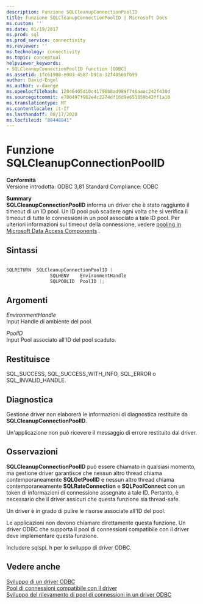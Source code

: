 ```yaml
---
description: Funzione SQLCleanupConnectionPoolID
title: Funzione SQLCleanupConnectionPoolID | Microsoft Docs
ms.custom: ''
ms.date: 01/19/2017
ms.prod: sql
ms.prod_service: connectivity
ms.reviewer: ''
ms.technology: connectivity
ms.topic: conceptual
helpviewer_keywords:
- SQLCleanupConnectionPoolID function [ODBC]
ms.assetid: 1fc61908-e003-4587-b91a-32f40569fb99
author: David-Engel
ms.author: v-daenge
ms.openlocfilehash: 12046405d10c41796b8ad989f746aaac242f430d
ms.sourcegitcommit: e700497f962e4c2274df16d9e651059b42ff1a10
ms.translationtype: MT
ms.contentlocale: it-IT
ms.lasthandoff: 08/17/2020
ms.locfileid: "88448841"
---
```

# <a name="sqlcleanupconnectionpoolid-function"></a>Funzione SQLCleanupConnectionPoolID
**Conformità**  
 Versione introdotta: ODBC 3,81 Standard Compliance: ODBC  
  
 **Summary**  
 **SQLCleanupConnectionPoolID** informa un driver che è stato raggiunto il timeout di un ID pool. Un ID pool può scadere ogni volta che si verifica il timeout di tutte le connessioni in un pool associato a tale ID pool. Per ulteriori informazioni sul timeout della connessione, vedere [pooling in Microsoft Data Access Components](https://msdn.microsoft.com/library/ms810829.aspx) .  
  
## <a name="syntax"></a>Sintassi  
  
```cpp
  
SQLRETURN  SQLCleanupConnectionPoolID (  
                SQLHENV    EnvironmentHandle  
                SQLPOOLID  PoolID );  
```  
  
## <a name="arguments"></a>Argomenti  
 *EnvironmentHandle*  
 Input Handle di ambiente del pool.  
  
 *PoolID*  
 Input Pool associato all'ID del pool scaduto.  
  
## <a name="returns"></a>Restituisce  
 SQL_SUCCESS, SQL_SUCCESS_WITH_INFO, SQL_ERROR o SQL_INVALID_HANDLE.  
  
## <a name="diagnostics"></a>Diagnostica  
 Gestione driver non elaborerà le informazioni di diagnostica restituite da **SQLCleanupConnectionPoolID**.  
  
 Un'applicazione non può ricevere il messaggio di errore restituito dal driver.  
  
## <a name="remarks"></a>Osservazioni  
 **SQLCleanupConnectionPoolID** può essere chiamato in qualsiasi momento, ma gestione driver garantisce che nessun altro thread chiama contemporaneamente **SQLGetPoolID** e nessun altro thread chiama contemporaneamente **SQLRateConnection** e **SQLPoolConnect** con un token di informazioni di connessione assegnato a tale ID. Pertanto, è necessario che il driver assicuri che questa funzione sia thread-safe.  
  
 Un driver è in grado di pulire le risorse associate all'ID del pool.  
  
 Le applicazioni non devono chiamare direttamente questa funzione. Un driver ODBC che supporta il pool di connessioni compatibile con il driver deve implementare questa funzione.  
  
 Includere sqlspi. h per lo sviluppo di driver ODBC.  
  
## <a name="see-also"></a>Vedere anche  
 [Sviluppo di un driver ODBC](../../../odbc/reference/develop-driver/developing-an-odbc-driver.md)   
 [Pool di connessioni compatibile con il driver](../../../odbc/reference/develop-app/driver-aware-connection-pooling.md)   
 [Sviluppo del rilevamento di pool di connessioni in un driver ODBC](../../../odbc/reference/develop-driver/developing-connection-pool-awareness-in-an-odbc-driver.md)
